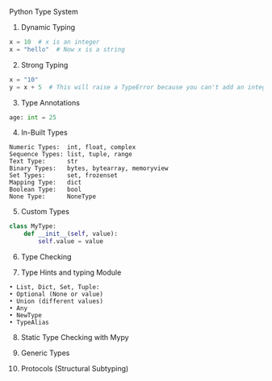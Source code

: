 Python Type System

1. Dynamic Typing

```python
x = 10  # x is an integer
x = "hello"  # Now x is a string
```

2. Strong Typing

```python
x = "10"
y = x + 5  # This will raise a TypeError because you can't add an integer to a string
```

3. Type Annotations

```python
age: int = 25
```

4. In-Built Types

```text
Numeric Types:  int, float, complex
Sequence Types: list, tuple, range
Text Type:      str
Binary Types:   bytes, bytearray, memoryview
Set Types:      set, frozenset
Mapping Type:   dict
Boolean Type:   bool
None Type:      NoneType
```

5. Custom Types

```python
class MyType:
    def __init__(self, value):
        self.value = value
```

6. Type Checking

7. Type Hints and typing Module

```text
• List, Dict, Set, Tuple:
• Optional (None or value)
• Union (different values)
• Any
• NewType
• TypeAlias
```

8. Static Type Checking with Mypy

9. Generic Types

10. Protocols (Structural Subtyping)
